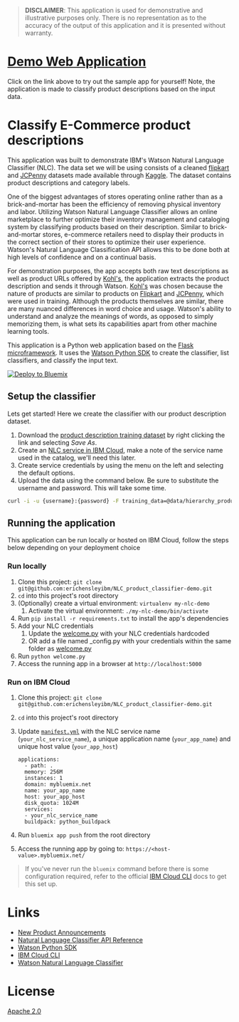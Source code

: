 > **DISCLAIMER**: This application is used for demonstrative and illustrative purposes only. There is no representation as to the accuracy of the output of this application and it is presented without warranty.

# [Demo Web Application](https://erichensley-nlc-demo.mybluemix.net/)

Click on the link above to try out the sample app for yourself! Note, the application is made to classify product descriptions based on the input data.

# Classify E-Commerce product descriptions

This application was built to demonstrate IBM's Watson Natural Language Classifier (NLC). The data set we will be using consists of a cleaned [flipkart](https://www.kaggle.com/PromptCloudHQ/flipkart-products) and [JCPenny](https://www.kaggle.com/PromptCloudHQ/all-jc-penny-products/data) datasets made available through [Kaggle](https://www.kaggle.com). The dataset contains product descriptions and category labels. 

One of the biggest advantages of stores operating online rather than as a brick-and-mortar has been the efficiency of removing physical inventory and labor. Utilizing Watson Natural Language Classifier allows an online marketplace to further optimize their inventory management and cataloging system by classifying products based on their description. Similar to brick-and-mortar stores, e-commerce retailers need to display their products in the correct section of their stores to optimize their user experience. Watson's Natural Language Classification API allows this to be done both at high levels of confidence and on a continual basis.

For demonstration purposes, the app accepts both raw text descriptions as well as product URLs offered by [Kohl's](https://www.kohls.com/), the application extracts the product description and sends it through Watson. [Kohl's](https://www.kohls.com/) was chosen because the nature of products are similar to products on [Flipkart](https://www.flipkart.com/) and [JCPenny](https://www.jcpenney.com/), which were used in training. Although the products themselves are similar, there are many nuanced differences in word choice and usage. Watson's ability to understand and analyze the meanings of words, as opposed to simply memorizing them, is what sets its capabilities apart from other machine learning tools.

This application is a Python web application based on the [Flask microframework](http://flask.pocoo.org/). It uses the [Watson Python SDK](https://github.com/watson-developer-cloud/python-sdk) to create the classifier, list classifiers, and classify the input text. 

[![Deploy to Bluemix](https://bluemix.net/deploy/button.png)](https://bluemix.net/devops/setup/deploy?repository=https://github.com/erichensleyibm/NLC_product_classifier-demo)

## Setup the classifier

Lets get started! Here we create the classifier with our product description dataset.

1. Download the [product description training dataset](https://github.com/erichensleyibm/NLC_product_classifier-demo/tree/master/data) by right clicking the link and selecting _Save As_.
1. Create an [NLC service in IBM Cloud](https://console.bluemix.net/catalog/services/natural-language-classifier), make a note of the service name used in the catalog, we'll need this later.
1. Create service credentials by using the menu on the left and selecting the default options.
1. Upload the data using the command below. Be sure to substitute the username and password. This will take some time.

```bash
curl -i -u {username}:{password} -F training_data=@data/hierarchy_product_description_training.csv -F training_metadata="{\"language\":\"en\",\"name\":\"hierarchy_product_description_training\"}" "https://gateway.watsonplatform.net/natural-language-classifier/api/v1/classifiers"
```

## Running the application

This application can be run locally or hosted on IBM Cloud, follow the steps below depending on your deployment choice

### Run locally

1. Clone this project: `git clone git@github.com:erichensleyibm/NLC_product_classifier-demo.git`
1. `cd` into this project's root directory
1. (Optionally) create a virtual environment: `virtualenv my-nlc-demo`
    1. Activate the virtual environment: `./my-nlc-demo/bin/activate`
1. Run `pip install -r requirements.txt` to install the app's dependencies
1. Add your NLC credentials
    1. Update the [welcome.py](welcome.py) with your NLC credentials hardcoded
    1. OR add a file named _config.py with your credentials within the same folder as [welcome.py](welcome.py) 
1. Run `python welcome.py`
1. Access the running app in a browser at `http://localhost:5000`

### Run on IBM Cloud

1. Clone this project: `git clone git@github.com:erichensleyibm/NLC_product_classifier-demo.git`
1. `cd` into this project's root directory
1. Update [`manifest.yml`](manifest.yml) with the NLC service name (`your_nlc_service_name`), a unique application name (`your_app_name`) and unique host value (`your_app_host`)

    ```
    applications:
      - path: .
      memory: 256M
      instances: 1
      domain: mybluemix.net
      name: your_app_name
      host: your_app_host
      disk_quota: 1024M
      services:
      - your_nlc_service_name
      buildpack: python_buildpack
    ```

1. Run `bluemix app push` from the root directory
1. Access the running app by going to: `https://<host-value>.mybluemix.net/`

> If you've never run the `bluemix` command before there is some configuration required, refer to the official [IBM Cloud CLI](https://console.bluemix.net/docs/cli/reference/bluemix_cli/get_started.html) docs to get this set up.

# Links
* [New Product Announcements](https://medium.com/ibm-watson/you-asked-we-listened-watson-natural-language-classifier-announcements-eef5be222141)
* [Natural Language Classifier API Reference](https://www.ibm.com/watson/developercloud/natural-language-classifier/api/v1/)
* [Watson Python SDK](https://github.com/watson-developer-cloud/python-sdk)
* [IBM Cloud CLI](https://console.bluemix.net/docs/cli/reference/bluemix_cli/get_started.html)
* [Watson Natural Language Classifier](https://www.ibm.com/watson/services/natural-language-classifier/)

# License

[Apache 2.0](LICENSE)
